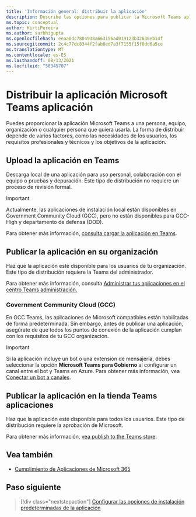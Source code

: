 ```yaml
---
title: 'Información general: distribuir la aplicación'
description: Describe las opciones para publicar la Microsoft Teams aplicación.
ms.topic: conceptual
author: KirtiPereira
ms.author: surbhigupta
ms.openlocfilehash: eeaa0dc7804938a663156ad019123b32630eb14f
ms.sourcegitcommit: 2c4c77dc8344f2fab8ed7a3f7155f15f0dd6a5ce
ms.translationtype: MT
ms.contentlocale: es-ES
ms.lasthandoff: 08/13/2021
ms.locfileid: "58345707"
---
```

# <a name="distribute-your-microsoft-teams-app"></a>Distribuir la aplicación Microsoft Teams aplicación

Puedes proporcionar la aplicación Microsoft Teams a una persona, equipo, organización o cualquier persona que quiera usarla. La forma de distribuir depende de varios factores, como las necesidades de los usuarios, los requisitos profesionales y técnicos y los objetivos de la aplicación.

## <a name="upload-your-app-in-teams"></a>Upload la aplicación en Teams

Descarga local de una aplicación para uso personal, colaboración con el equipo o pruebas y depuración. Este tipo de distribución no requiere un proceso de revisión formal.

> [!IMPORTANT]
> Actualmente, las aplicaciones de instalación local están disponibles en Government Community Cloud (GCC), pero no están disponibles para GCC-High y departamento de defensa (DOD).

Para obtener más información, [consulta cargar la aplicación en Teams](apps-upload.md).

## <a name="publish-your-app-to-your-org"></a>Publicar la aplicación en su organización

Haz que la aplicación esté disponible para los usuarios de tu organización. Este tipo de distribución requiere la Teams del administrador.

Para obtener más información, consulta [Administrar tus aplicaciones en el centro Teams administración.](/MicrosoftTeams/manage-apps?toc=%2Fmicrosoftteams%2Fplatform%2Ftoc.json&bc=%2FMicrosoftTeams%2Fbreadcrumb%2Ftoc.json)

### <a name="government-community-cloud-gcc-organizations"></a>Government Community Cloud (GCC)

En GCC Teams, las aplicaciones de Microsoft compatibles están habilitadas de forma predeterminada. Sin embargo, antes de publicar una aplicación, asegúrate de que todos los puntos de conexión de la aplicación cumplan con los requisitos de tu GCC organización.

> [!IMPORTANT]
>Si la aplicación incluye un bot o una extensión de mensajería, debes seleccionar la opción **Microsoft Teams para Gobierno** al configurar un canal entre el bot y Teams en Azure. Para obtener más información, vea [Conectar un bot a canales](/azure/bot-service/bot-service-manage-channels?view=azure-bot-service-4.0&preserve-view=true).

## <a name="publish-your-app-to-the-teams-store"></a>Publicar la aplicación en la tienda Teams aplicaciones

Haz que la aplicación esté disponible para todos los usuarios. Este tipo de distribución requiere la aprobación de Microsoft.

Para obtener más información, [vea publish to the Teams store](~/concepts/deploy-and-publish/appsource/publish.md).

## <a name="see-also"></a>Vea también

* [Cumplimiento de Aplicaciones de Microsoft 365](/microsoft-365-app-certification/overview)

## <a name="next-step"></a>Paso siguiente

> [!div class="nextstepaction"]
> [Configurar las opciones de instalación predeterminadas de la aplicación](~/concepts/deploy-and-publish/add-default-install-scope.md)
